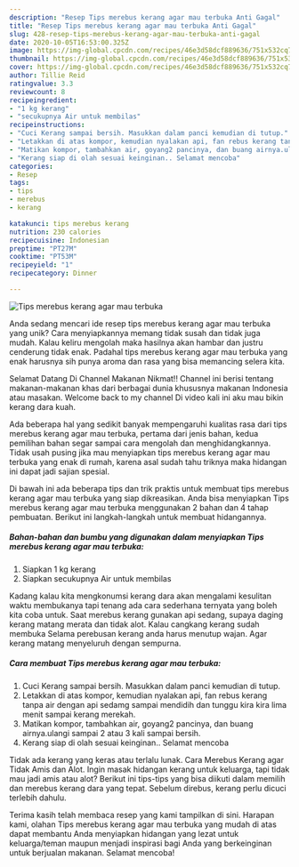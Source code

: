 ```yaml
---
description: "Resep Tips merebus kerang agar mau terbuka Anti Gagal"
title: "Resep Tips merebus kerang agar mau terbuka Anti Gagal"
slug: 428-resep-tips-merebus-kerang-agar-mau-terbuka-anti-gagal
date: 2020-10-05T16:53:00.325Z
image: https://img-global.cpcdn.com/recipes/46e3d58dcf889636/751x532cq70/tips-merebus-kerang-agar-mau-terbuka-foto-resep-utama.jpg
thumbnail: https://img-global.cpcdn.com/recipes/46e3d58dcf889636/751x532cq70/tips-merebus-kerang-agar-mau-terbuka-foto-resep-utama.jpg
cover: https://img-global.cpcdn.com/recipes/46e3d58dcf889636/751x532cq70/tips-merebus-kerang-agar-mau-terbuka-foto-resep-utama.jpg
author: Tillie Reid
ratingvalue: 3.3
reviewcount: 8
recipeingredient:
- "1 kg kerang"
- "secukupnya Air untuk membilas"
recipeinstructions:
- "Cuci Kerang sampai bersih. Masukkan dalam panci kemudian di tutup."
- "Letakkan di atas kompor, kemudian nyalakan api, fan rebus kerang tanpa air dengan api sedamg sampai mendidih dan tunggu kira kira lima menit sampai kerang merekah."
- "Matikan kompor, tambahkan air, goyang2 pancinya, dan buang airnya.ulangi sampai 2 atau 3 kali sampai bersih."
- "Kerang siap di olah sesuai keinginan.. Selamat mencoba"
categories:
- Resep
tags:
- tips
- merebus
- kerang

katakunci: tips merebus kerang 
nutrition: 230 calories
recipecuisine: Indonesian
preptime: "PT27M"
cooktime: "PT53M"
recipeyield: "1"
recipecategory: Dinner

---
```



![Tips merebus kerang agar mau terbuka](https://img-global.cpcdn.com/recipes/46e3d58dcf889636/751x532cq70/tips-merebus-kerang-agar-mau-terbuka-foto-resep-utama.jpg)

Anda sedang mencari ide resep tips merebus kerang agar mau terbuka yang unik? Cara menyiapkannya memang tidak susah dan tidak juga mudah. Kalau keliru mengolah maka hasilnya akan hambar dan justru cenderung tidak enak. Padahal tips merebus kerang agar mau terbuka yang enak harusnya sih punya aroma dan rasa yang bisa memancing selera kita.

Selamat Datang Di Channel Makanan Nikmat!! Channel ini berisi tentang makanan-makanan khas dari berbagai dunia khususnya makanan Indonesia atau masakan. Welcome back to my channel Di video kali ini aku mau bikin kerang dara kuah.

Ada beberapa hal yang sedikit banyak mempengaruhi kualitas rasa dari tips merebus kerang agar mau terbuka, pertama dari jenis bahan, kedua pemilihan bahan segar sampai cara mengolah dan menghidangkannya. Tidak usah pusing jika mau menyiapkan tips merebus kerang agar mau terbuka yang enak di rumah, karena asal sudah tahu triknya maka hidangan ini dapat jadi sajian spesial.


Di bawah ini ada beberapa tips dan trik praktis untuk membuat tips merebus kerang agar mau terbuka yang siap dikreasikan. Anda bisa menyiapkan Tips merebus kerang agar mau terbuka menggunakan 2 bahan dan 4 tahap pembuatan. Berikut ini langkah-langkah untuk membuat hidangannya.

<!--inarticleads1-->

##### Bahan-bahan dan bumbu yang digunakan dalam menyiapkan Tips merebus kerang agar mau terbuka:

1. Siapkan 1 kg kerang
1. Siapkan secukupnya Air untuk membilas


Kadang kalau kita mengkonumsi kerang dara akan mengalami kesulitan waktu membukanya tapi tenang ada cara sederhana ternyata yang boleh kita coba untuk. Saat merebus kerang gunakan api sedang, supaya daging kerang matang merata dan tidak alot. Kalau cangkang kerang sudah membuka Selama perebusan kerang anda harus menutup wajan. Agar kerang matang menyeluruh dengan sempurna. 

<!--inarticleads2-->

##### Cara membuat Tips merebus kerang agar mau terbuka:

1. Cuci Kerang sampai bersih. Masukkan dalam panci kemudian di tutup.
1. Letakkan di atas kompor, kemudian nyalakan api, fan rebus kerang tanpa air dengan api sedamg sampai mendidih dan tunggu kira kira lima menit sampai kerang merekah.
1. Matikan kompor, tambahkan air, goyang2 pancinya, dan buang airnya.ulangi sampai 2 atau 3 kali sampai bersih.
1. Kerang siap di olah sesuai keinginan.. Selamat mencoba


Tidak ada kerang yang keras atau terlalu lunak. Cara Merebus Kerang agar Tidak Amis dan Alot. Ingin masak hidangan kerang untuk keluarga, tapi tidak mau jadi amis atau alot? Berikut ini tips-tips yang bisa diikuti dalam memilih dan merebus kerang dara yang tepat. Sebelum direbus, kerang perlu dicuci terlebih dahulu. 

Terima kasih telah membaca resep yang kami tampilkan di sini. Harapan kami, olahan Tips merebus kerang agar mau terbuka yang mudah di atas dapat membantu Anda menyiapkan hidangan yang lezat untuk keluarga/teman maupun menjadi inspirasi bagi Anda yang berkeinginan untuk berjualan makanan. Selamat mencoba!
